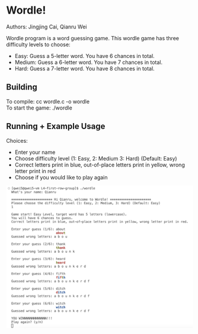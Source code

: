 # Wordle!

Authors: Jingjing Cai, Qianru Wei

Wordle program is a word guessing game. This wordle game has three difficulty levels to choose: 
- Easy: Guess a 5-letter word. You have 6 chances in total.  
- Medium: Guess a 6-letter word. You have 7 chances in total.  
- Hard: Guess a 7-letter word. You have 8 chances in total.  

## Building  

To compile: cc wordle.c -o wordle  
To start the game: ./wordle

## Running + Example Usage  

Choices:
- Enter your name
- Choose difficulty level (1: Easy, 2: Medium 3: Hard) (Default: Easy)
- Correct letters print in blue, out-of-place letters print in yellow, wrong letter print in red
- Choose if you would like to play again

![alt text](https://github.com/usf-cs521-sp23/L4-first-row-group/blob/main/Example.jpg)
